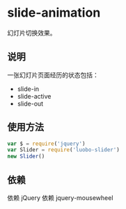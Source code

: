 # slide-animation

幻灯片切换效果。

## 说明

一张幻灯片页面经历的状态包括：

- slide-in
- slide-active
- slide-out

## 使用方法

```javascript
var $ = require('jquery')
var Slider = require('luobo-slider')
new Slider()
```

## 依赖

依赖 jQuery
依赖 jquery-mousewheel